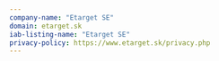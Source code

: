 ```yaml
---
company-name: "Etarget SE"
domain: etarget.sk
iab-listing-name: "Etarget SE"
privacy-policy: https://www.etarget.sk/privacy.php
---
```

